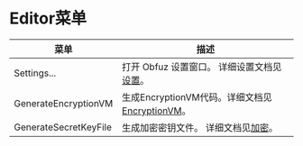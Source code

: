 # Editor菜单

|菜单|描述|
|-|-|
|Settings...| 打开 Obfuz 设置窗口。 详细设置文档见[设置](./configuration)。|
|GenerateEncryptionVM|生成EncryptionVM代码。详细文档见[EncryptionVM](./encryptionvm)。|
|GenerateSecretKeyFile|生成加密密钥文件。 详细文档见[加密](./encryption)。|
